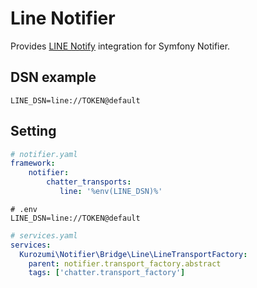 Line Notifier
================

Provides [LINE Notify](https://notify-bot.line.me/ja/) integration for Symfony Notifier.

DSN example
-----------

```
LINE_DSN=line://TOKEN@default
```

Setting
-----------

```yaml
# notifier.yaml
framework:
    notifier:
        chatter_transports: 
           line: '%env(LINE_DSN)%'
```

```
# .env
LINE_DSN=line://TOKEN@default
```

```yaml
# services.yaml
services:
  Kurozumi\Notifier\Bridge\Line\LineTransportFactory:
    parent: notifier.transport_factory.abstract
    tags: ['chatter.transport_factory']
```